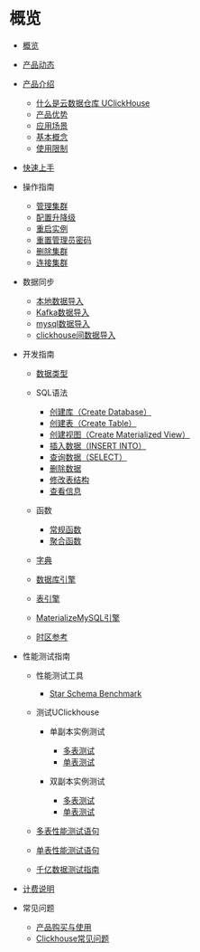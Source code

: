# 概览

* [概览](/uclickhouse/README)

* [产品动态](/uclickhouse/dynamics)

* [产品介绍](/uclickhouse/architecture)

  * [什么是云数据仓库 UClickHouse](/uclickhouse/architecture/simple_intro)
  * [产品优势](/uclickhouse/architecture/advantages)
  * [应用场景](/uclickhouse/architecture/scenarios)
  * [基本概念](/uclickhouse/architecture/basic_concept)
  * [使用限制](/uclickhouse/architecture/limit)

* [快速上手](/uclickhouse/gettingstart)

* 操作指南
  * [管理集群](/uclickhouse/operation_guide/manage_cluster)
  * [配置升降级](/uclickhouse/operation_guide/resize_cluster)
  * [重启实例](/uclickhouse/operation_guide/restart_cluster)
  * [重置管理员密码](/uclickhouse/operation_guide/reset_password)
  * [删除集群](/uclickhouse/operation_guide/delete_cluster)
  * [连接集群](/uclickhouse/operation_guide/connect_cluster)

* 数据同步
  * [本地数据导入](/uclickhouse/dump_data/local_data)
  * [Kafka数据导入](/uclickhouse/dump_data/kafka_data)
  * [mysql数据导入](/uclickhouse/dump_data/mysql_data)
  * [clickhouse间数据导入](/uclickhouse/dump_data/clickhouse_data)

* 开发指南

  * [数据类型](/uclickhouse/developer/data_type)

  * SQL语法
    * [创建库（Create Database）](/uclickhouse/developer/sql_grammar/create_database)
    * [创建表（Create Table）](/uclickhouse/developer/sql_grammar/create_table)
    * [创建视图（Create Materialized View）](/uclickhouse/developer/sql_grammar/materialized_view)
    * [插入数据（INSERT INTO）](/uclickhouse/developer/sql_grammar/insert_into)
    * [查询数据（SELECT）](/uclickhouse/developer/sql_grammar/select)
    * [删除数据](/uclickhouse/developer/sql_grammar/delete)
    * [修改表结构](/uclickhouse/developer/sql_grammar/modify_table)
    * [查看信息](/uclickhouse/developer/sql_grammar/show_info)

  * 函数

    * [常规函数](/uclickhouse/developer/functions/conventional)
    * [聚合函数](/uclickhouse/developer/functions/aggregation)

  * [字典](/uclickhouse/developer/dictionary)

  * [数据库引擎](/uclickhouse/developer/database_engine)

  * [表引擎](/uclickhouse/developer/table_engine)

  * [MaterializeMySQL引擎](/uclickhouse/developer/materializeMySQL)

  * [时区参考](/uclickhouse/developer/timezone_list)

* 性能测试指南
  * 性能测试工具

    * [Star Schema Benchmark](/uclickhouse/test/tool/ssb)

  * 测试UClickhouse

    * 单副本实例测试

      * [多表测试](/uclickhouse/test/uclickhouse_test/one_replicate_multiple)
      * [单表测试](/uclickhouse/test/uclickhouse_test/one_replicate_single)
    * 双副本实例测试 
      * [多表测试](/uclickhouse/test/uclickhouse_test/two_replicate_multiple)
      * [单表测试](/uclickhouse/test/uclickhouse_test/two_replicate_single)
  * [多表性能测试语句](/uclickhouse/test/multiple_query)

  * [单表性能测试语句](/uclickhouse/test/single_query)

  * [千亿数据测试指南](/uclickhouse/test/100billion)

* [计费说明](/uclickhouse/price)

* 常见问题

  * [产品购买与使用](/uclickhouse/problem/product_use)
  * [Clickhouse常见问题](/uclickhouse/problem/clickhouse_use)



